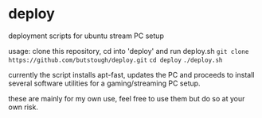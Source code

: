 # deploy
deployment scripts for ubuntu stream PC setup

usage: 
clone this repository, cd into 'deploy' and run deploy.sh
```git clone https://github.com/butstough/deploy.git```
```cd deploy```
```./deploy.sh```

currently the script installs apt-fast, updates the PC and proceeds to install several software utilities for a gaming/streaming PC setup.

these are mainly for my own use, feel free to use them but do so at your own risk.
